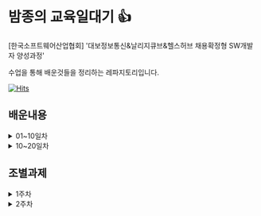 # 밤종의 교육일대기 :+1:

[한국소프트웨어산업협회] '대보정보통신&날리지큐브&헬스허브 채용확정형 SW개발자 양성과정'

수업을 통해 배운것들을 정리하는 레파지토리입니다.

[![Hits](https://hits.seeyoufarm.com/api/count/incr/badge.svg?url=https%3A%2F%2Fgithub.com%2FBamjong%2FKOSA_diary&count_bg=%2379C83D&title_bg=%23555555&icon=&icon_color=%23E7E7E7&title=hits&edge_flat=false)](https://hits.seeyoufarm.com)

## 배운내용

<details>
<summary>01~10일차</summary>


### 1일차

1.  [자바 JDK와 JRE](https://github.com/Bamjong/KOSA_diary/tree/main/TIL(Today%20I%20Learned)/Day01_220819#1-%EC%9E%90%EB%B0%94-jdk%EC%99%80-jre)
2.  [자바 메모리 구조](https://github.com/Bamjong/KOSA_diary/tree/main/TIL(Today%20I%20Learned)/Day01_220819#4-%EC%9E%90%EB%B0%94-%EB%A9%94%EB%AA%A8%EB%A6%AC-%EA%B5%AC%EC%A1%B0)
3. [public 과 private 차이](https://github.com/Bamjong/KOSA_diary/tree/main/TIL(Today%20I%20Learned)/Day01_220819#7-public%EA%B3%BC-private%EC%9D%98-%EC%B0%A8%EC%9D%B4)

### 2일차

1. [클래스의 종류](https://github.com/Bamjong/KOSA_diary/tree/main/TIL(Today%20I%20Learned)/Day02_220822#1-%ED%81%B4%EB%9E%98%EC%8A%A4%EC%9D%98-%EC%A2%85%EB%A5%98-ex02_variablejava)
2. [변수가 선언되는 위치](https://github.com/Bamjong/KOSA_diary/tree/main/TIL(Today%20I%20Learned)/Day02_220822#2-%EB%B3%80%EC%88%98%EA%B0%80-%EC%84%A0%EC%96%B8%EB%90%98%EB%8A%94-%EC%9C%84%EC%B9%98-scope--%EC%9C%A0%ED%9A%A8%EB%B2%94%EC%9C%84)
3. [자바 메모리 주소](https://github.com/Bamjong/KOSA_diary/tree/main/TIL(Today%20I%20Learned)/Day02_220822#3-%EC%9E%90%EB%B0%94-%EB%A9%94%EB%AA%A8%EB%A6%AC-%EC%A3%BC%EC%86%8C-ex03_object_variable)
4. [자바의 기본타입](https://github.com/Bamjong/KOSA_diary/tree/main/TIL(Today%20I%20Learned)/Day02_220822#4-%EC%9E%90%EB%B0%94%EC%9D%98-%EA%B8%B0%EB%B3%B8%ED%83%80%EC%9E%85ex04_datatype)

### 3일차

1. [Git 기본개념](https://github.com/Bamjong/KOSA_diary/tree/main/TIL(Today%20I%20Learned)/Day03_220823#1-git-%EA%B8%B0%EB%B3%B8-%EA%B0%9C%EB%85%90)
2. [클래스의 기본 구성 요소](https://github.com/Bamjong/KOSA_diary/tree/main/TIL(Today%20I%20Learned)/Day03_220823#2-%ED%81%B4%EB%9E%98%EC%8A%A4%EC%9D%98-%EA%B8%B0%EB%B3%B8-%EA%B5%AC%EC%84%B1-%EC%9A%94%EC%86%8C)
3. [참조타입](https://github.com/Bamjong/KOSA_diary/tree/main/TIL(Today%20I%20Learned)/Day03_220823#3-%EC%B0%B8%EC%A1%B0%ED%83%80%EC%9E%85ex05_ref_type)
4. [연산자, 제어문](https://github.com/Bamjong/KOSA_diary/tree/main/TIL(Today%20I%20Learned)/Day03_220823#4%EC%97%B0%EC%82%B0%EC%9E%90-%EC%A0%9C%EC%96%B4%EB%AC%B8-ex06_operation)
5. [제어문, 대입연산자](https://github.com/Bamjong/KOSA_diary/tree/main/TIL(Today%20I%20Learned)/Day03_220823#5%EC%A0%9C%EC%96%B4%EB%AC%B8-%EB%8C%80%EC%9E%85%EC%97%B0%EC%82%B0%EC%9E%90-ex07_operation)
6. [printf](https://github.com/Bamjong/KOSA_diary/tree/main/TIL(Today%20I%20Learned)/Day03_220823#6printf-ex07_operation)


### 4일차
1. [Scanner 입출력 클래스](https://github.com/Bamjong/KOSA_diary/tree/main/TIL(Today%20I%20Learned)/Day04_220824#1-scanner-%EC%9E%85%EC%B6%9C%EB%A0%A5-%ED%81%B4%EB%9E%98%EC%8A%A4-01_ex08_printf_format)
2. [case문, for문](https://github.com/Bamjong/KOSA_diary/tree/main/TIL(Today%20I%20Learned)/Day04_220824#2-case%EB%AC%B8-for%EB%AC%B801_ex10_statement)
3. [while문](https://github.com/Bamjong/KOSA_diary/tree/main/TIL(Today%20I%20Learned)/Day04_220824#3-while%EB%AC%B801_ex11_statement)
4. [Class 개념](https://github.com/Bamjong/KOSA_diary/tree/main/TIL(Today%20I%20Learned)/Day04_220824#4-class-%EA%B0%9C%EB%85%9002_ex01_main)
5. [private 캡슐화 getter/setter](https://github.com/Bamjong/KOSA_diary/tree/main/TIL(Today%20I%20Learned)/Day04_220824#5-private-%EC%BA%A1%EC%8A%90%ED%99%94-getter--setter-03_emp)

### 5일차
1. [class설계도 개념과 작성방법](https://github.com/Bamjong/KOSA_diary/tree/main/TIL(Today%20I%20Learned)/Day05_220825#1-class%EC%84%A4%EA%B3%84%EB%8F%84-%EA%B0%9C%EB%85%90%EA%B3%BC-%EC%9E%91%EC%84%B1%EB%B0%A9%EB%B2%95-03_personjava)
2. [자바 void,return 타입, Parameter](https://github.com/Bamjong/KOSA_diary/tree/main/TIL(Today%20I%20Learned)/Day05_220825#2-%EC%9E%90%EB%B0%94-voidreturn-%ED%83%80%EC%9E%85-parameter-03_fclassjava-16l)
3. [관용적인 표현](https://github.com/Bamjong/KOSA_diary/tree/main/TIL(Today%20I%20Learned)/Day05_220825#3-%EA%B4%80%EC%9A%A9%EC%A0%81%EC%9D%B8-%ED%91%9C%ED%98%8403_fclassjava-54l)
4. [Call 함수](https://github.com/Bamjong/KOSA_diary/tree/main/TIL(Today%20I%20Learned)/Day05_220825#4-call-%ED%95%A8%EC%88%9803_ex02_method_call-03_fclassjava)
5. [설계도 작성](https://github.com/Bamjong/KOSA_diary/tree/main/TIL(Today%20I%20Learned)/Day05_220825#5-%EC%84%A4%EA%B3%84%EB%8F%84-%EC%9E%91%EC%84%B103_ex03_method_calljava-03_tvjava)
6. [캡슐화](https://github.com/Bamjong/KOSA_diary/tree/main/TIL(Today%20I%20Learned)/Day05_220825#6-%EC%BA%A1%EC%8A%90%ED%99%9403_ex04_modifierjava-notebookjava)
7. [클래스](https://github.com/Bamjong/KOSA_diary/tree/main/TIL(Today%20I%20Learned)/Day05_220825#7-%ED%81%B4%EB%9E%98%EC%8A%A403_ex04_modifierjava-notebookjava-mousejava)
8. [Java 메모리 구조](https://github.com/Bamjong/KOSA_diary/tree/main/TIL(Today%20I%20Learned)/Day05_220825#8-java-%EB%A9%94%EB%AA%A8%EB%A6%AC-%EA%B5%AC%EC%A1%B0)

### 6일차
1. [getter/setter,롬복](https://github.com/Bamjong/KOSA_diary/tree/main/TIL(Today%20I%20Learned)/Day06_220826#1-getter--setter-03_ex05_modifier-03_carjava)
2. [자바의 변수](https://github.com/Bamjong/KOSA_diary/tree/main/TIL(Today%20I%20Learned)/Day06_220826#2-%EC%9E%90%EB%B0%94%EC%9D%98-%EB%B3%80%EC%88%98-03_ex05_modifier-03_carjava)
3. [Static](https://github.com/Bamjong/KOSA_diary/tree/main/TIL(Today%20I%20Learned)/Day06_220826#3-static)
4. [초기자블럭](https://github.com/Bamjong/KOSA_diary/tree/main/TIL(Today%20I%20Learned)/Day06_220826#4-%EC%B4%88%EA%B8%B0%EC%9E%90%EB%B8%94%EB%9F%AD-03_ex09_static_init)
5. [객체간 공유자원](https://github.com/Bamjong/KOSA_diary/tree/main/TIL(Today%20I%20Learned)/Day06_220826#5-%EA%B0%9D%EC%B2%B4%EA%B0%84-%EA%B3%B5%EC%9C%A0%EC%9E%90%EC%9B%90-03_ex10_static_method)

### 7일차
1. [함수의 호출방식](https://github.com/Bamjong/KOSA_diary/tree/main/TIL(Today%20I%20Learned)/Day07_220829#call-by-value-%EA%B0%92%EC%97%90-%EC%9D%98%ED%95%9C-%ED%98%B8%EC%B6%9C)
2. [오버로딩(Overloading)](https://github.com/Bamjong/KOSA_diary/tree/main/TIL(Today%20I%20Learned)/Day07_220829#2-overloading--03_ex1314_method_overloading)
3. [생성자(Constructor)](https://github.com/Bamjong/KOSA_diary/tree/main/TIL(Today%20I%20Learned)/Day07_220829#3-constructor%EC%83%9D%EC%84%B1%EC%9E%90-03_ex15_constructor)
4. [예외처리(Exception)](https://github.com/Bamjong/KOSA_diary/tree/main/TIL(Today%20I%20Learned)/Day07_220829#4-exception%EC%98%88%EC%99%B8%EC%B2%98%EB%A6%AC-07_ex0102_exception)
5. [This(이것)](https://github.com/Bamjong/KOSA_diary/tree/main/TIL(Today%20I%20Learned)/Day07_220829#5-this-03_ex19_this)


### 8일차
1. [배열(Array)](https://github.com/Bamjong/KOSA_diary/tree/main/TIL(Today%20I%20Learned)/Day08_220830#1-%EB%B0%B0%EC%97%B4array-04_ex01_array_basic-ex0203-)
2. [개선된 for문](https://github.com/Bamjong/KOSA_diary/tree/main/TIL(Today%20I%20Learned)/Day08_220830#2-%EA%B0%9C%EC%84%A0%EB%90%9C-for%EB%AC%B8-04_ex04_array_for)
3. [객체 배열](https://github.com/Bamjong/KOSA_diary/tree/main/TIL(Today%20I%20Learned)/Day08_220830#3-%EA%B0%9D%EC%B2%B4-%EB%B0%B0%EC%97%B4--04_ex05_array_object-ex0507)
4. [다차원 배열](https://github.com/Bamjong/KOSA_diary/tree/main/TIL(Today%20I%20Learned)/Day08_220830#4-%EB%8B%A4%EC%B0%A8%EC%9B%90-%EB%B0%B0%EC%97%B4multi-dimensional-array-04_ex08_array_rank
)

### 9일차
1. [로또 프로젝트](https://github.com/Bamjong/KOSA_diary/tree/main/TIL(Today%20I%20Learned)/Day09_220831#%EB%A1%9C%EB%98%90)
2. [영화예매 프로젝트](https://github.com/Bamjong/KOSA_diary/tree/main/TIL(Today%20I%20Learned)/Day09_220831#%EC%98%81%ED%99%94%EC%98%88%EB%A7%A4)

### 10일차
1. [상속과 포함관계](https://github.com/Bamjong/KOSA_diary/tree/main/TIL(Today%20I%20Learned)/Day10_220901#1-%EC%83%81%EC%86%8D%EA%B3%BC-%ED%8F%AC%ED%95%A8-%EA%B4%80%EA%B3%84-inheritance-composition--05_ex01_inherit-0103)
2. [재정의](https://github.com/Bamjong/KOSA_diary/tree/main/TIL(Today%20I%20Learned)/Day10_220901#2-%EC%9E%AC%EC%A0%95%EC%9D%98overide-05_ex04_inherit_override-0406)
3. [Super](https://github.com/Bamjong/KOSA_diary/tree/main/TIL(Today%20I%20Learned)/Day10_220901#3-super-05_ex06_inherit_super)
4. [final](https://github.com/Bamjong/KOSA_diary/tree/main/TIL(Today%20I%20Learned)/Day10_220901#4-final-05_ex07_final)
5. [finally / throws](https://github.com/Bamjong/KOSA_diary/tree/main/TIL(Today%20I%20Learned)/Day10_220901#5-finally--throws-07_ex07_final-0304)


</div>
</details>


<details>
<summary>10~20일차</summary>

### 11일차
1. [String 클래스](https://github.com/Bamjong/KOSA_diary/tree/main/TIL(Today%20I%20Learned)/Day11_220902#1-string-class%EC%8A%A4%ED%8A%B8%EB%A7%81-%ED%81%B4%EB%9E%98%EC%8A%A4--07_ex05_string_class-0507-krorkosa--ex05_string_class-)

2. [Protected](https://github.com/Bamjong/KOSA_diary/tree/main/TIL(Today%20I%20Learned)/Day11_220902#2-protected)

### 12일차

1. [다형성(Polymorphism)](https://github.com/Bamjong/KOSA_diary/tree/main/TIL(Today%20I%20Learned)/Day12_220905#1-%EB%8B%A4%ED%98%95%EC%84%B1polymorphism--05_ex10_inherit_poly-1014-)

2. [싱글톤패턴(Singleton)](https://github.com/Bamjong/KOSA_diary/tree/main/TIL(Today%20I%20Learned)/Day12_220905#2-%EC%8B%B1%EA%B8%80%ED%86%A4%ED%8C%A8%ED%84%B4singleton--05_singleton-)

3. [추상클래스(abstract)](https://github.com/Bamjong/KOSA_diary/tree/main/TIL(Today%20I%20Learned)/Day12_220905#3-%EC%B6%94%EC%83%81%ED%81%B4%EB%9E%98%EC%8A%A4abstract----06_ex01_abstract_class)

### 13일차

1. [추상클래스(abstract)](https://github.com/Bamjong/KOSA_diary/tree/main/TIL(Today%20I%20Learned)/Day13_220906#1-%EC%B6%94%EC%83%81%ED%81%B4%EB%9E%98%EC%8A%A4abstract----06_ex01_abstract_class-0102)

2. [업캐스팅 // 다운캐스팅](https://github.com/Bamjong/KOSA_diary/tree/main/TIL(Today%20I%20Learned)/Day13_220906#2-%EC%97%85%EC%BA%90%EC%8A%A4%ED%8C%85--%EB%8B%A4%EC%9A%B4%EC%BA%90%EC%8A%A4%ED%8C%85)

3. [instanceof 연산자](https://github.com/Bamjong/KOSA_diary/tree/main/TIL(Today%20I%20Learned)/Day13_220906#3-instanceof-%EC%97%B0%EC%82%B0%EC%9E%90)

4. [인터페이스 (interface)](https://github.com/Bamjong/KOSA_diary/tree/main/TIL(Today%20I%20Learned)/Day13_220906#4-%EC%9D%B8%ED%84%B0%ED%8E%98%EC%9D%B4%EC%8A%A4-interface-06_ex03_interface_poly-1516)


### 14일차

1. [UML(Unified Modeling Language)](https://github.com/Bamjong/KOSA_diary/tree/main/TIL(Today%20I%20Learned)/Day14_220907#1-umlunified-modeling-language----06_ex01_abstract_class-0102)

2. [Class(클래스) 다이어그램](https://github.com/Bamjong/KOSA_diary/tree/main/TIL(Today%20I%20Learned)/Day14_220907#class%ED%81%B4%EB%9E%98%EC%8A%A4-%EB%8B%A4%EC%9D%B4%EC%96%B4%EA%B7%B8%EB%9E%A8)

3. [UseCase(유스케이스) 다이어그램](https://github.com/Bamjong/KOSA_diary/tree/main/TIL(Today%20I%20Learned)/Day14_220907#usecase%EC%9C%A0%EC%8A%A4%EC%BC%80%EC%9D%B4%EC%8A%A4-%EB%8B%A4%EC%9D%B4%EC%96%B4%EA%B7%B8%EB%9E%A8)



### 15일차

1. [Collection framework(컬랙션)](https://github.com/Bamjong/KOSA_diary/tree/main/TIL(Today%20I%20Learned)/Day15_220908#1-collection-framework%EC%BB%AC%EB%9E%99%EC%85%98---08_ex01_vector-0103)


</div>
</details>

## 조별과제

<details>
<summary>1주차</summary>

1. [성적판독기](https://github.com/Bamjong/KOSA_diary/tree/main/%EC%A1%B0%EB%B3%84%EA%B3%BC%EC%A0%9C/1%EC%A3%BC%EC%B0%A8/01.%20%EC%84%B1%EC%A0%81%ED%8C%90%EB%8F%85%EA%B8%B0)
2. [숫자 맞추기 게임](https://github.com/Bamjong/KOSA_diary/tree/main/%EC%A1%B0%EB%B3%84%EA%B3%BC%EC%A0%9C/1%EC%A3%BC%EC%B0%A8/02.%20%EC%88%AB%EC%9E%90%20%EB%A7%9E%EC%B6%94%EA%B8%B0%20%EA%B2%8C%EC%9E%84)
3. [양의 정수값 자릿수 출력](https://github.com/Bamjong/KOSA_diary/tree/main/%EC%A1%B0%EB%B3%84%EA%B3%BC%EC%A0%9C/1%EC%A3%BC%EC%B0%A8/03.%20%EC%96%91%EC%9D%98%20%EC%A0%95%EC%88%98%EA%B0%92%20%EC%9E%90%EB%A6%BF%EC%88%98%20%EC%B6%9C%EB%A0%A5)
4. [안녕하세요 메서드](https://github.com/Bamjong/KOSA_diary/tree/main/%EC%A1%B0%EB%B3%84%EA%B3%BC%EC%A0%9C/1%EC%A3%BC%EC%B0%A8/04.%20%EC%95%88%EB%85%95%ED%95%98%EC%84%B8%EC%9A%94%20%EB%A9%94%EC%84%9C%EB%93%9C)
5. [1~n 정수의 합](https://github.com/Bamjong/KOSA_diary/tree/main/%EC%A1%B0%EB%B3%84%EA%B3%BC%EC%A0%9C/1%EC%A3%BC%EC%B0%A8/05.%201~n%20%EC%A0%95%EC%88%98%EC%9D%98%20%ED%95%A9)
6. [Circle 클래스 완성시키기](https://github.com/Bamjong/KOSA_diary/tree/main/%EC%A1%B0%EB%B3%84%EA%B3%BC%EC%A0%9C/1%EC%A3%BC%EC%B0%A8/06.%20Circle%20%ED%81%B4%EB%9E%98%EC%8A%A4%20%EC%99%84%EC%84%B1%EC%8B%9C%ED%82%A4%EA%B8%B0)
7. [자바클래스 연습](https://github.com/Bamjong/KOSA_diary/tree/main/%EC%A1%B0%EB%B3%84%EA%B3%BC%EC%A0%9C/1%EC%A3%BC%EC%B0%A8/07.%20%EC%9E%90%EB%B0%94%ED%81%B4%EB%9E%98%EC%8A%A4%20%EC%97%B0%EC%8A%B5)
8. [Grade클래스 작성](https://github.com/Bamjong/KOSA_diary/tree/main/%EC%A1%B0%EB%B3%84%EA%B3%BC%EC%A0%9C/1%EC%A3%BC%EC%B0%A8/08.%20Grade%ED%81%B4%EB%9E%98%EC%8A%A4%20%EC%9E%91%EC%84%B1)
9. [알파벳나열후 하나씩 없애기](https://github.com/Bamjong/KOSA_diary/tree/main/%EC%A1%B0%EB%B3%84%EA%B3%BC%EC%A0%9C/1%EC%A3%BC%EC%B0%A8/09.%EC%95%8C%ED%8C%8C%EB%B2%B3%EB%82%98%EC%97%B4%ED%9B%84%20%ED%95%98%EB%82%98%EC%94%A9%20%EC%97%86%EC%95%A0%EA%B8%B0)
10. [랜덤정수 평균출력](https://github.com/Bamjong/KOSA_diary/tree/main/%EC%A1%B0%EB%B3%84%EA%B3%BC%EC%A0%9C/1%EC%A3%BC%EC%B0%A8/10.%20%EB%9E%9C%EB%8D%A4%EC%A0%95%EC%88%98%20%ED%8F%89%EA%B7%A0%EC%B6%9C%EB%A0%A5)
11. [369박수](https://github.com/Bamjong/KOSA_diary/tree/main/%EC%A1%B0%EB%B3%84%EA%B3%BC%EC%A0%9C/1%EC%A3%BC%EC%B0%A8/11.369%EB%B0%95%EC%88%98)

</div>
</details>

<details>
<summary>2주차</summary>

아직 없서용~!!

</div>
</details>

